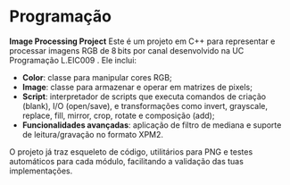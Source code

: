 # Programação


**Image Processing Project**
Este é um projeto em C++ para representar e processar imagens RGB de 8 bits por canal desenvolvido na UC Programação L.EIC009 . Ele inclui:
* **Color**: classe para manipular cores RGB;
* **Image**: classe para armazenar e operar em matrizes de pixels;
* **Script**: interpretador de scripts que executa comandos de criação (blank), I/O (open/save), e transformações como invert, grayscale, replace, fill, mirror, crop, rotate e composição (add);
* **Funcionalidades avançadas**: aplicação de filtro de mediana e suporte de leitura/gravação no formato XPM2.

O projeto já traz esqueleto de código, utilitários para PNG e testes automáticos para cada módulo, facilitando a validação das tuas implementações.

